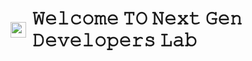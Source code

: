 <h1 style="display: flex; align-items: center; gap: 10px;">
  <img src="https://i.postimg.cc/MZy7DC2f/Whats-App-Image-2025-08-14-at-11-39-10-AM-removebg-preview.png" alt="Logo" style="height:25px;">
  <span>𝚆𝚎𝚕𝚌𝚘𝚖𝚎 𝚃𝙾 𝙽𝚎𝚡𝚝 𝙶𝚎𝚗 𝙳𝚎𝚟𝚎𝚕𝚘𝚙𝚎𝚛𝚜 𝙻𝚊𝚋</span>
</h1>
